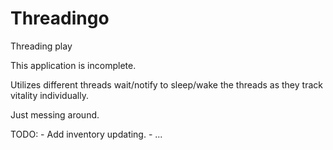 # Threadingo
 Threading play

This application is incomplete.

Utilizes different threads wait/notify to sleep/wake the threads as they track
vitality individually.

Just messing around.

TODO:
	- Add inventory updating.
	- ...